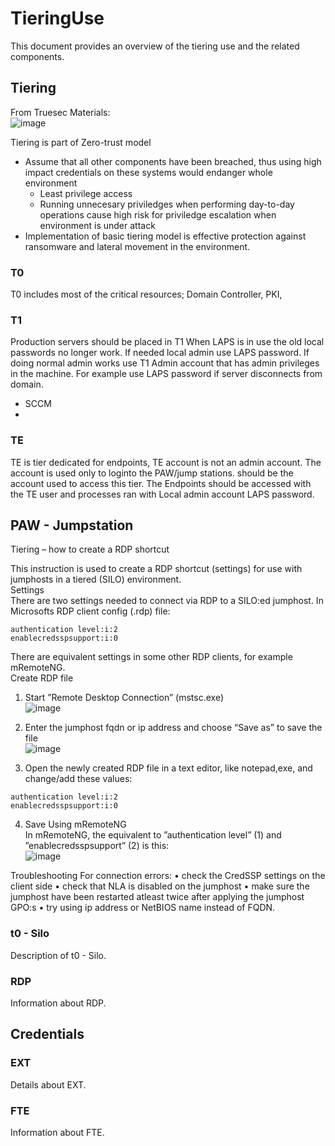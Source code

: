 # TieringUse

This document provides an overview of the tiering use and the related components.

## Tiering
From Truesec Materials:  
![image](https://github.com/LehtiniemiJ/TieringUse/assets/44233030/04600c25-05b8-4133-a25f-c4bf0fe8838d)



Tiering is part of Zero-trust model  
 - Assume that all other components have been breached, thus using high impact credentials on these systems would endanger whole environment  
   - Least privilege access  
   - Running unnecesary priviledges when performing day-to-day operations cause high risk for priviledge escalation when environment is under attack  
 - Implementation of basic tiering model is effective protection against ransomware and lateral movement in the environment.  

### T0

T0 includes most of the critical resources; Domain Controller, PKI, 

### T1

Production servers should be placed in T1
When LAPS is in use the old local passwords no longer work. If needed local admin use LAPS password. If doing normal admin works use T1 Admin account that has admin privileges in the machine.  For example use LAPS password if server disconnects from domain.

- SCCM
- 

### TE

TE is tier dedicated for endpoints, TE account is not an admin account. The account is used only to loginto the PAW/jump stations. should be the account used to access this tier. The Endpoints should be accessed with the TE user and processes ran with  Local admin account LAPS password. 

## PAW - Jumpstation
Tiering – how to create a RDP shortcut

This instruction is used to create a RDP shortcut (settings) for use with jumphosts in a tiered (SILO) environment.  
Settings  
There are two settings needed to connect via RDP to a SILO:ed jumphost. In Microsofts RDP client config (.rdp) file:  
```
authentication level:i:2  
enablecredsspsupport:i:0  
```
There are equivalent settings in some other RDP clients, for example mRemoteNG.  
Create RDP file  
1.	Start ”Remote Desktop Connection” (mstsc.exe)  
 ![image](https://github.com/LehtiniemiJ/TieringUse/assets/44233030/ab5954d4-510b-4109-8a30-fab450496058)

2.	Enter the jumphost fqdn or ip address and choose “Save as” to save the file  
 ![image](https://github.com/LehtiniemiJ/TieringUse/assets/44233030/c996c218-4496-470c-8f89-72b7a2083be9)
3.	Open the newly created RDP file in a text editor, like notepad,exe, and change/add these values:  
 ```
 authentication level:i:2  
 enablecredsspsupport:i:0
```
4.	Save
Using mRemoteNG  
In mRemoteNG, the equivalent to ”authentication level” (1) and ”enablecredsspsupport” (2) is this:  
![image](https://github.com/LehtiniemiJ/TieringUse/assets/44233030/d45d7ae7-5783-4f2e-9d73-4bc57ab299a2)

 
Troubleshooting
For connection errors:
•	check the CredSSP settings on the client side
•	check that NLA is disabled on the jumphost
•	make sure the jumphost have been restarted atleast twice after applying the jumphost GPO:s
•	try using ip address or NetBIOS name instead of FQDN. 

### t0 - Silo 

Description of t0 - Silo.

### RDP

Information about RDP.

## Credentials

### EXT

Details about EXT.

### FTE

Information about FTE.
